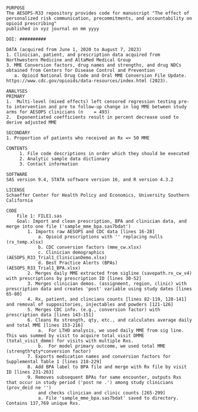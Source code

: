 	PURPOSE
	The AESOPS-R33 repository provides code for manuscript "The effect of personalized risk communication, precommitments, and accountability on opioid prescribing" 
	published in xyz journal on mm yyyy

	DOI: ##########

	DATA (acquired from June 1, 2020 to August 7, 2023)
    1. Clinician, patient, and prescription data acquired from Northwestern Medicine and AltaMed Medical Group 
    3. MME Conversion factors, drug names and strengths, and drug NDCs obtained from Centers for Disease Control and Prevention 
       a. Opioid National Drug Code and Oral MME Conversion File Update. https://www.cdc.gov/opioids/data-resources/index.html (2023). 

	ANALYSES 
	PRIMARY
	1.  Multi-level (mixed effects) left censored regression testing pre- to intervention and pre to follow-up change in log MME between study arms for AESOPS clinicians (n 	= 493)
	2.  Exponentiated coefficients result in percent decrease used to derive adjusted MME 

	SECONDARY
	1. Proportion of patients who received an Rx => 50 MME
     
	CONTENTS 
		 1. File code descriptions in order which they should be executed 
		 2. Analytic sample data dictionary 
		 3. Contact information 
 
	SOFTWARE
	SAS version 9.4, STATA software version 16, and R version 4.3.2

	LICENSE
	Schaeffer Center for Health Policy and Economics, University Southern California

	CODE
    	File 1: FILE1.sas 
    	Goal: Import and clean prescription, BPA and clinician data, and merge into one file ('sample_mme_bpa.sas7bdat')
        	1. Imports raw AESOPS and CDC data [lines 16-28]
        	 	a. Opioid prescriptions with '' replacing nulls (rx_temp.xlsx)
        	 	b. CDC conversion factors (mme_cw.xlsx)
        	 	c. Clinician demographics (AESOPS_R33_Trial1_ClinicianDemo.xlsx)
        	 	d. Best Practice Alerts (BPAs) (AESOPS_R33_Trial1_BPA.xlsx)
        	2. Merges daily MME extracted from sigline (savepath.rx_cw_v4) with prescriptions by prescription ID [lines 30-52]
        	3. Merges clinician demos. (assignment, region, clinic) with prescription data and creates 'post' variable using study dates [lines 65-80]
        	4. Rx, patient, and clincians counts [lines 82-119, 128-141] and removal of suppositories, injectables and powders [121-126]
        	5. Merges CDC info. (e.g., conversion factor) with prescription data [lines 143-151]  
        	6. Cleans Rx strength, qty, etc., and calculates average daily and total MME [lines 153-216]
          	 	a.  For LTHD analysis, we used daily MME from sig line. This was summed by visit to acquire total visit DMME (total_visit_dmme) for visits with multiple Rxs.
				b.  For model primary outcome, we used total MME (strength*qty*conversion factor)
        	7. Exports medication names and conversion factors for Supplemental Table 1 [lines 218-229]
       		8. Add BPA label to BPA file and merge with Rx file by visit ID [lines 231-263]
        	9. Removes subsequent BPAs for same encounter, outputs Rxs that occur in study period ('post ne .') among study clinicians (prov_deid ne '')
           		and checks clinician and clinic counts [265-299]
        		a. File 'sample_mme_bpa.sas7bdat' saved to directory. Contains 137,769 unique Rxs. 
